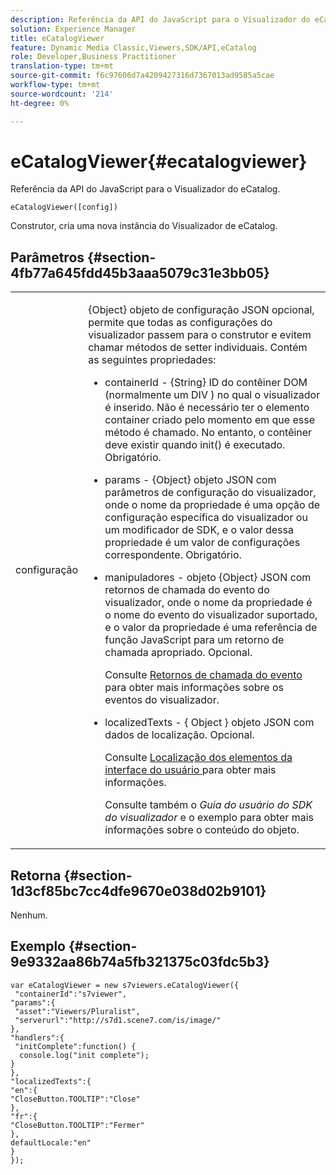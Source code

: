 ```yaml
---
description: Referência da API do JavaScript para o Visualizador do eCatalog.
solution: Experience Manager
title: eCatalogViewer
feature: Dynamic Media Classic,Viewers,SDK/API,eCatalog
role: Developer,Business Practitioner
translation-type: tm+mt
source-git-commit: f6c97606d7a4209427316d7367013ad9585a5cae
workflow-type: tm+mt
source-wordcount: '214'
ht-degree: 0%

---
```



# eCatalogViewer{#ecatalogviewer}

Referência da API do JavaScript para o Visualizador do eCatalog.

`eCatalogViewer([config])`

Construtor, cria uma nova instância do Visualizador de eCatalog.

## Parâmetros {#section-4fb77a645fdd45b3aaa5079c31e3bb05}

<table id="table_896DFF34A68A403DB93A6D597461A573"> 
 <tbody> 
  <tr> 
   <td colname="col1"> <p> <span class="codeph"> <span class="varname"> configuração  </span> </span> </p> </td> 
   <td colname="col2"> <p> <span class="codeph"> {Object} objeto de configuração JSON  </span> opcional, permite que todas as configurações do visualizador passem para o construtor e evitem chamar métodos de setter individuais. Contém as seguintes propriedades: </p> <p> 
     <ul id="ul_266C711E8E75471E90C15F39A96A142F"> 
      <li id="li_71857BBD652243A094E936C2C8EA9702"> <p> <span class="codeph"> containerId  </span> -  <span class="codeph"> {String}  </span> ID do contêiner DOM (normalmente um  <span class="codeph"> DIV  </span>) no qual o visualizador é inserido. Não é necessário ter o elemento container criado pelo momento em que esse método é chamado. No entanto, o contêiner deve existir quando <span class="codeph"> init() </span> é executado. Obrigatório. </p> </li> 
      <li id="li_3D28979F04274AC9B507B33D4275FC3A"> <p> <span class="codeph"> params  </span> -  <span class="codeph"> {Object} objeto  </span> JSON com parâmetros de configuração do visualizador, onde o nome da propriedade é uma opção de configuração específica do visualizador ou um modificador de SDK, e o valor dessa propriedade é um valor de configurações correspondente. Obrigatório. </p> </li> 
      <li id="li_A40AC2167575415FB3383D070E27B9AB"> <p> <span class="codeph"> manipuladores  </span> - objeto  <span class="codeph"> {Object}  </span> JSON com retornos de chamada do evento do visualizador, onde o nome da propriedade é o nome do evento do visualizador suportado, e o valor da propriedade é uma referência de função JavaScript para um retorno de chamada apropriado. Opcional. </p> <p>Consulte <a href="../../../c-html5-s7-aem-asset-viewers/c-html5-20-ecatalog-viewer-about/c-html5-20-ecatalog-viewer-event-callbacks.md#concept-0bf5ff877043468db58ac62a92d002b6" format="dita" scope="local"> Retornos de chamada do evento </a> para obter mais informações sobre os eventos do visualizador. </p> </li> 
      <li id="li_FE5B330E98834CB08C16FCA694F31BE3"> <p> <span class="codeph"> localizedTexts  </span> - {  <span class="codeph"> Object  </span>} objeto JSON com dados de localização. Opcional. </p> <p>Consulte <a href="../../../c-html5-s7-aem-asset-viewers/c-html5-20-ecatalog-viewer-about/c-html5-20-ecatalog-viewer-localization.md#concept-cbfc39344c494eb7b9f6a272cff0cc74" format="dita" scope="local"> Localização dos elementos da interface do usuário </a> para obter mais informações. </p> <p>Consulte também o <i>Guia do usuário do SDK do visualizador</i> e o exemplo para obter mais informações sobre o conteúdo do objeto. </p> </li> 
     </ul> </p> </td> 
  </tr> 
 </tbody> 
</table>

## Retorna {#section-1d3cf85bc7cc4dfe9670e038d02b9101}

Nenhum.

## Exemplo {#section-9e9332aa86b74a5fb321375c03fdc5b3}

```
var eCatalogViewer = new s7viewers.eCatalogViewer({ 
 "containerId":"s7viewer", 
"params":{ 
 "asset":"Viewers/Pluralist", 
 "serverurl":"http://s7d1.scene7.com/is/image/" 
}, 
"handlers":{ 
 "initComplete":function() { 
  console.log("init complete"); 
} 
}, 
"localizedTexts":{ 
"en":{ 
"CloseButton.TOOLTIP":"Close" 
}, 
"fr":{ 
"CloseButton.TOOLTIP":"Fermer" 
}, 
defaultLocale:"en" 
} 
});
```

